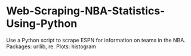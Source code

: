 # Web-Scraping-NBA-Statistics-Using-Python
Use a Python script to scrape ESPN for information on teams in the NBA. Packages: urllib, re. Plots: histogram
